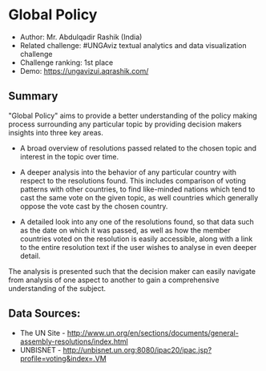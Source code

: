 # Global Policy
* Author: Mr. Abdulqadir Rashik (India)
* Related challenge: #UNGAviz textual analytics and data visualization challenge
* Challenge ranking: 1st place
* Demo: https://ungavizui.aqrashik.com/

## Summary
"Global Policy" aims to provide a better understanding of the policy making process surrounding any particular topic by providing decision makers insights into three key areas.

* A broad overview of resolutions passed related to the chosen topic and interest in the topic over time.

* A deeper analysis into the behavior of any particular country with respect to the resolutions found. This includes comparison of voting patterns with other countries, to find like-minded nations which tend to cast the same vote on the given topic, as well countries which generally oppose the vote cast by the chosen country.

* A detailed look into any one of the resolutions found, so that data such as the date on which it was passed, as well as how the member countries voted on the resolution is easily accessible, along with a link to the entire resolution text if the user wishes to analyse in even deeper detail.

The analysis is presented such that the decision maker can easily navigate from analysis of one aspect to another to gain a comprehensive understanding of the subject.


## Data Sources: 
* The UN Site - http://www.un.org/en/sections/documents/general-assembly-resolutions/index.html
* UNBISNET - http://unbisnet.un.org:8080/ipac20/ipac.jsp?profile=voting&index=.VM
